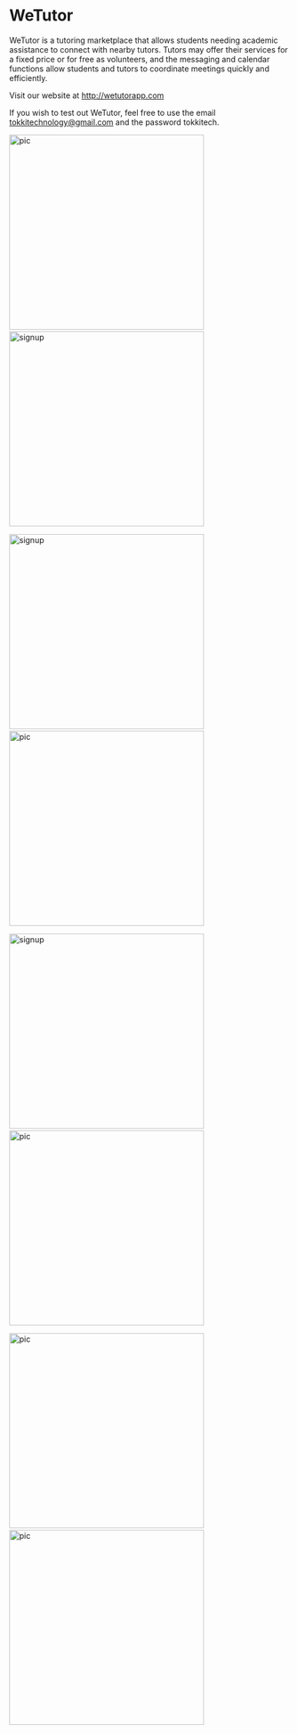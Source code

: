 <h1> WeTutor</h1>

WeTutor is a tutoring marketplace that allows students needing academic assistance to connect with nearby tutors. Tutors may offer their services for a fixed price or for free as volunteers, and the messaging and calendar functions allow students and tutors to coordinate meetings quickly and efficiently.

Visit our website at http://wetutorapp.com

If you wish to test out WeTutor, feel free to use the email tokkitechnology@gmail.com and the password tokkitech.

<img src="Assets/WeTutor Screenshots/Calendar.png" alt = "pic" width="350"> &nbsp; &nbsp;<img src="Assets/WeTutor Screenshots/studentscreen.PNG" alt ="signup" width="350">

<img src="Assets/WeTutor Screenshots/Users.png" alt ="signup" width="350"> &nbsp; &nbsp;<img src="Assets/WeTutor Screenshots/main screen.png" alt = "pic" width="350">



<img src="Assets/WeTutor Screenshots/tutorsignup2.png" alt ="signup" width="350"> &nbsp; &nbsp;<img src="Assets/WeTutor Screenshots/texting.png" alt = "pic" width="350">

<img src="Assets/WeTutor Screenshots/map.png" alt = "pic" width="350"> &nbsp; &nbsp;<img src="Assets/WeTutor Screenshots/aboutus.PNG" alt = "pic" width="350">



